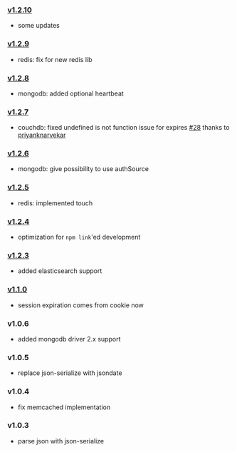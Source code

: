 ### [v1.2.10](https://github.com/adrai/sessionstore/compare/v1.2.9...v1.2.10)
- some updates

### [v1.2.9](https://github.com/adrai/sessionstore/compare/v1.2.8...v1.2.9)
- redis: fix for new redis lib

### [v1.2.8](https://github.com/adrai/sessionstore/compare/v1.2.7...v1.2.8)
- mongodb: added optional heartbeat

### [v1.2.7](https://github.com/adrai/sessionstore/compare/v1.2.6...v1.2.7)
- couchdb: fixed undefined is not function issue for expires [#28](https://github.com/adrai/sessionstore/issues/28) thanks to [priyanknarvekar](https://github.com/priyanknarvekar)

### [v1.2.6](https://github.com/adrai/sessionstore/compare/v1.2.5...v1.2.6)
- mongodb: give possibility to use authSource

### [v1.2.5](https://github.com/adrai/sessionstore/compare/v1.2.4...v1.2.5)
- redis: implemented touch

### [v1.2.4](https://github.com/adrai/sessionstore/compare/v1.2.3...v1.2.4)
- optimization for `npm link`'ed development

### [v1.2.3](https://github.com/adrai/sessionstore/compare/v1.1.0...v1.2.3)
- added elasticsearch support

### [v1.1.0](https://github.com/adrai/sessionstore/compare/v1.0.6...v1.1.0)
- session expiration comes from cookie now

### v1.0.6
- added mongodb driver 2.x support

### v1.0.5
- replace json-serialize with jsondate

### v1.0.4
- fix memcached implementation

### v1.0.3
- parse json with json-serialize
